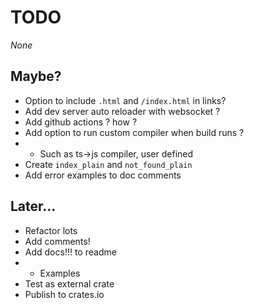 # TODO

*None*

## Maybe?

- Option to include `.html` and `/index.html` in links?
- Add dev server auto reloader with websocket ?
- Add github actions ? how ?
- Add option to run custom compiler when build runs ?
- - Such as ts->js compiler, user defined
- Create `index_plain` and `not_found_plain`
- Add error examples to doc comments

## Later...

- Refactor lots
- Add comments!
- Add docs!!! to readme
- - Examples
- Test as external crate
- Publish to crates.io
